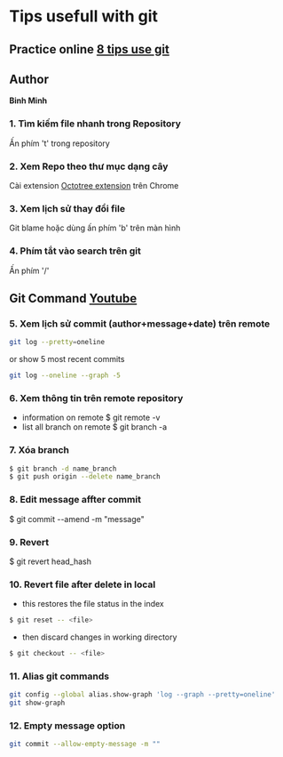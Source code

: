 # Tips usefull with git 

## Practice online [8 tips use git](https://topdev.vn/blog/lam-viec-voi-github/?fbclid=IwAR28B8PRFZbvbQl3JqXsDDjo7RKHtsYmaLRBJBCauWSsBHT49UQv7rMuuc0)

## Author
   **Binh Minh**
### 1. Tìm kiếm file nhanh trong Repository
Ấn phím 't' trong repository
### 2. Xem Repo theo thư mục dạng cây
Cài extension [Octotree extension](https://chrome.google.com/webstore/detail/octotree/bkhaagjahfmjljalopjnoealnfndnagc) trên Chrome

### 3. Xem lịch sử thay đổi file 
Git blame hoặc dùng ấn phím 'b' trên màn hình
### 4. Phím tắt vào search trên git 
Ấn phím '/'

## Git Command [Youtube](https://www.youtube.com/watch?v=HVsySz-h9r4&list=PL-osiE80TeTuRUfjRe54Eea17-YfnOOAx)

### 5. Xem lịch sử commit (author+message+date) trên remote
```bash
git log --pretty=oneline
```
or show 5 most recent commits
```bash
git log --oneline --graph -5
```
### 6. Xem thông tin trên remote repository
- information on remote
$ git remote -v
- list all branch on remote
$ git branch -a 
### 7. Xóa branch
```bash
$ git branch -d name_branch 
$ git push origin --delete name_branch
```
### 8. Edit message affter commit
$ git commit --amend -m "message"
### 9. Revert 
$ git revert head_hash
### 10. Revert file after delete in local 
* this restores the file status in the index
```bash
$ git reset -- <file>
```
* then discard changes in working directory
```bash
$ git checkout -- <file>
```
### 11. Alias git commands
```bash
git config --global alias.show-graph 'log --graph --pretty=oneline'
git show-graph
```
### 12. Empty message option
```bash
git commit --allow-empty-message -m ""
```
